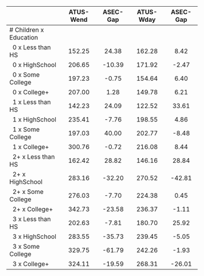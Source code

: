
|                      |    ATUS-Wend |     ASEC-Gap |    ATUS-Wday |     ASEC-Gap |
| -------------------- | :----------: | :----------: | :----------: | :----------: |
| # Children x Education |              |              |              |              |
| &nbsp;&nbsp;0 x Less than HS |       152.25 |        24.38 |       162.28 |         8.42 |
| &nbsp;&nbsp;0 x HighSchool |       206.65 |       -10.39 |       171.92 |        -2.47 |
| &nbsp;&nbsp;0 x Some College |       197.23 |        -0.75 |       154.64 |         6.40 |
| &nbsp;&nbsp;0 x College+ |       207.00 |         1.28 |       149.78 |         6.21 |
| &nbsp;&nbsp;1 x Less than HS |       142.23 |        24.09 |       122.52 |        33.61 |
| &nbsp;&nbsp;1 x HighSchool |       235.41 |        -7.76 |       198.55 |         4.86 |
| &nbsp;&nbsp;1 x Some College |       197.03 |        40.00 |       202.77 |        -8.48 |
| &nbsp;&nbsp;1 x College+ |       300.76 |        -0.72 |       216.08 |         8.44 |
| &nbsp;&nbsp;2+ x Less than HS |       162.42 |        28.82 |       146.16 |        28.84 |
| &nbsp;&nbsp;2+ x HighSchool |       283.16 |       -32.20 |       270.52 |       -42.81 |
| &nbsp;&nbsp;2+ x Some College |       276.03 |        -7.70 |       224.38 |         0.45 |
| &nbsp;&nbsp;2+ x College+ |       342.73 |       -23.58 |       236.37 |        -1.11 |
| &nbsp;&nbsp;3 x Less than HS |       202.63 |        -7.81 |       180.70 |        25.92 |
| &nbsp;&nbsp;3 x HighSchool |       283.55 |       -35.73 |       239.45 |        -5.05 |
| &nbsp;&nbsp;3 x Some College |       329.75 |       -61.79 |       242.26 |        -1.93 |
| &nbsp;&nbsp;3 x College+ |       324.11 |       -19.59 |       268.31 |       -26.01 |

